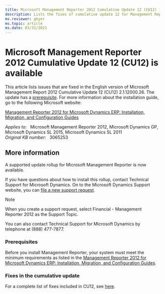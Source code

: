 ```yaml
---
title: Microsoft Management Reporter 2012 Cumulative Update 12 (CU12) is available
description: Lists the fixes of cumulative update 12 for Management Report 2012.
ms.reviewer: gbyer
ms.topic: article
ms.date: 03/31/2021
---
```

# Microsoft Management Reporter 2012 Cumulative Update 12 (CU12) is available

This article lists issues that are fixed in the English version of Microsoft Management Report 2012 Cumulative Update 12 (CU12) 2.1.12000.26. The update has a [prerequisite](#prerequisites). For more information about the installation guide, go to the following Microsoft website:

[Management Reporter 2012 for Microsoft Dynamics ERP: Installation, Migration, and Configuration Guides](https://www.microsoft.com/download/details.aspx?id=5916)

_Applies to:_ &nbsp; Microsoft Management Reporter 2012, Microsoft Dynamics GP, Microsoft Dynamics SL 2015, Microsoft Dynamics SL 2011  
_Original KB number:_ &nbsp; 3065253

## More information

A supported update rollup for Microsoft Management Reporter is now available.

If you have questions about how to install this rollup, contact Technical Support for Microsoft Dynamics. On to the Microsoft Dynamics Support website, you can [file a new support request](https://mbs.microsoft.com/support/newstart.aspx).

> [!NOTE]
> When you create a support request, select Financial - Management Reporter 2012 as the Support Topic.

You can also contact Technical Support for Microsoft Dynamics by telephone at (888) 477-7877.

### Prerequisites

Before you install Management Reporter, your system must meet the minimum requirements as listed in the [Management Reporter 2012 for Microsoft Dynamics ERP: Installation, Migration, and Configuration Guides](https://www.microsoft.com/download/details.aspx?id=5916).

### Fixes in the cumulative update

For a complete list of fixes included in CU12, see [here](https://mbs.microsoft.com/files/customer/mgmtreporter/learning/documentation/userguides/managementreportercu12fixlist.pdf).
